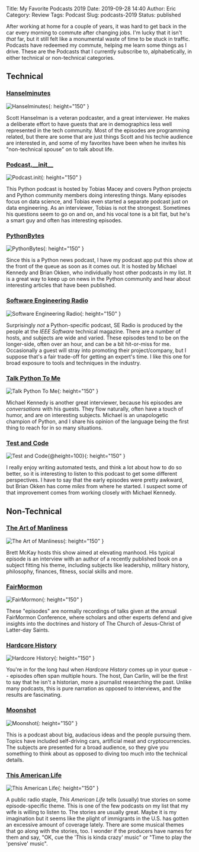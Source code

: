Title: My Favorite Podcasts 2019
Date: 2019-09-28 14:40
Author: Eric
Category: Review
Tags: Podcast
Slug: podcasts-2019
Status: published

After working at home for a couple of years, it was hard to get back in the car
every morning to commute after changing jobs. I'm lucky that it isn't *that* 
far, but it still felt like a monumental waste of time to be stuck in traffic. 
Podcasts have redeemed my commute, helping me learn some things as I drive.
These are the Podcasts that I currently subscribe to, alphabetically, in either
technical or non-technical categories.

## Technical

### [Hanselminutes](https://www.hanselminutes.com/)

![Hanselminutes](https://cdn.simplecast.com/images/24832310-78fe-4898-91be-6db33696c4ba/5f3d9920-d9ed-4f6a-ba5d-77feba765649/3000x3000/1519419781artwork.jpg?aid=rss_feed){: height="150" }

Scott Hanselman is a veteran podcaster, and a great interviewer. He makes a
deliberate effort to have guests that are in demographics less well represented
in the tech community. Most of the episodes are programming related, but there
are some that are just things Scott and his techie audience are interested in,
and some of my favorites have been when he invites his "non-technical spouse"
on to talk about life. 

### [Podcast.\_\_init\_\_](https://www.pythonpodcast.com/)

![Podcast.__init__](https://www.podcastinit.com/wp-content/uploads/revised_logo_with_title_large.png){: height="150" }

This Python podcast is hosted by Tobias Macey and covers Python projects and
Python community members doing interesting things. Many episodes focus on data
science, and Tobias even started a separate podcast just on data engineering.
As an interviewer, Tobias is not the strongest. Sometimes his questions seem to
go on and on, and his vocal tone is a bit flat, but he's a smart guy and often
has interesting episodes.

### [PythonBytes](https://pythonbytes.fm/)

![PythonBytes](http://pythonbytes.fm/static/img/podcast-theme-img_1400.png){: height="150" }

Since this is a Python news podcast, I have my podcast app put this show at the
front of the queue as soon as it comes out. It is hosted by Michael Kennedy and
Brian Okken, who individually host other podcasts in my list. It is a great way
to keep up on news in the Python community and hear about interesting articles
that have been published.

### [Software Engineering Radio](https://www.se-radio.net/)

![Software Engineering Radio](https://is1-ssl.mzstatic.com/image/thumb/Podcasts123/v4/1f/21/70/1f2170f9-5e02-a5d2-f106-0a58b775de83/mza_8949086484379343965.jpg/268x0w.jpg){: height="150" }

Surprisingly *not* a Python-specific podcast, SE Radio is produced by the
people at the *IEEE Software* technical magazine. There are a number of hosts,
and subjects are wide and varied. These episodes tend to be on the longer-side,
often over an hour, and can be a bit hit-or-miss for me. Occasionally a guest
will stray into promoting their project/company, but I suppose that's a fair
trade-off for getting an expert's time. I like this one for broad exposure
to tools and techniques in the industry.

### [Talk Python To Me](https://talkpython.fm/?utm_source=pythonbytes)

![Talk Python To Me](https://talkpython.fm/static/img/podcast-theme-img_1400_v3.png){: height="150" }

Michael Kennedy is another great interviewer, because his episodes are
*conversations* with his guests. They flow naturally, often have a touch of
humor, and are on interesting subjects. Michael is an unapologetic champion of
Python, and I share his opinion of the language being the first thing to reach
for in so many situations.

### [Test and Code](https://testandcode.com/?utm_source=pythonbytes)

![Test and Code{@height=100}](https://assets.fireside.fm/file/fireside-images/podcasts/images/b/bc7f1faf-8aad-4135-bb12-83a8af679756/cover.jpg?v=3){: height="150" }

I really enjoy writing automated tests, and think a lot about how to do so
better, so it is interesting to listen to this podcast to get some different
perspectives. I have to say that the early episodes were pretty awkward, but
Brian Okken has come *miles* from where he started. I suspect some of that
improvement comes from working closely with Michael Kennedy.

## Non-Technical

### [The Art of Manliness](https://www.artofmanliness.com/podcast/)

![The Art of Manliness](https://is4-ssl.mzstatic.com/image/thumb/Podcasts113/v4/56/6c/f7/566cf7df-1220-f689-d0d0-1fe444a595b4/mza_2792448686682923.jpeg/276x0w.jpg){: height="150" }

Brett McKay hosts this show aimed at elevating manhood. His typical episode is
an interview with an author of a recently published book on a subject fitting
his theme, including subjects like leadership, military history, philosophy,
finances, fitness, social skills and more.

### [FairMormon](https://www.fairmormon.org/media/fairmormon-podcasts)

![FairMormon](https://www.fairmormon.org/wp-content/uploads/powerpress/FairMormon-podcasts-iTunes-logo_(1).jpg){: height="150" }

These "episodes" are normally recordings of talks given at the annual
FairMormon Conference, where scholars and other experts defend and give
insights into the doctrines and history of The Church of Jesus-Christ of
Latter-day Saints.

### [Hardcore History](https://www.dancarlin.com/hardcore-history-series/)

![Hardcore History](https://www.dancarlin.com/graphics/DC_HH_iTunes.jpg){: height="150" }

You're in for the long haul when *Hardcore History* comes up in your queue --
episodes often span multiple hours. The host, Dan Carlin, will be the first to
say that he isn't a historian, more a journalist researching the past. Unlike
many podcasts, this is pure narration as opposed to interviews, and the results
are fascinating.

### [Moonshot](https://moonshot.audio/)

![Moonshot](https://moonshot.audio/assets/images/Moonshot_logo.jpg){: height="150" }

This is a podcast about big, audacious ideas and the people pursuing them.
Topics have included self-driving cars, artificial meat and cryptocurrencies.
The subjects are presented for a broad audience, so they give you something to
think about as opposed to diving too much into the technical details.

### [This American Life](https://www.thisamericanlife.org/)

![This American Life](https://is1-ssl.mzstatic.com/image/thumb/Podcasts123/v4/4e/b9/bb/4eb9bb9b-ed19-f0b7-7739-1177f1b35207/mza_8452563123961176873.png/268x0w.jpg){: height="150" }

A public radio staple, *This American Life* tells (usually) true stories on
some episode-specific theme. This is one of the few podcasts on my list that my
wife is willing to listen to. The stories are usually great. Maybe it is my
imagination but it seems like the plight of immigrants in the U.S. has gotten
an excessive amount of coverage lately. There are some musical themes that go
along with the stories, too. I wonder if the producers have names for them and
say, "OK, cue the 'This is kinda crazy' music" or "Time to play the 'pensive'
music". 
